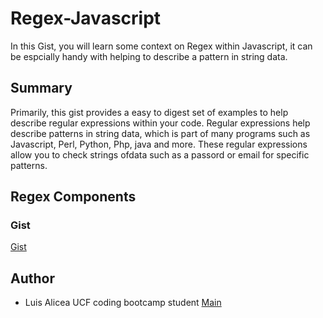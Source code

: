 # Regex-Javascript

In this Gist, you will learn some context on Regex within Javascript, it can be espcially handy with helping to describe a pattern in string data.

## Summary
Primarily, this gist provides a easy to digest set of examples to help describe regular expressions within your code. Regular expressions help describe patterns in string data, which is part of many programs such as Javascript, Perl, Python, Php, java and more. These regular expressions allow you to check strings ofdata such as a passord or email for specific patterns.
## Regex Components

### Gist
[Gist](https://github.com/Undrcver/Regex-Javascript/tree/main/Gist/f9a1854ecb76684cefc748ccca42c098-88fda4059e0cff39db05eea24b3eb68b5b34c747)
## Author

- Luis Alicea UCF coding bootcamp student
[Main](https://github.com/Undrcver)
